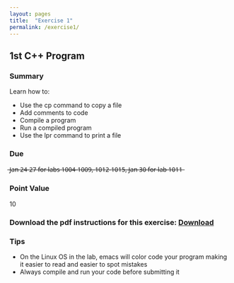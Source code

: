 ```yaml
---
layout: pages
title:  "Exercise 1"
permalink: /exercise1/
---
```


## 1st C++ Program

### Summary

Learn how to:

- Use the cp command to copy a file
- Add comments to code
- Compile a program
- Run a compiled program
- Use the lpr command to print a file

### Due
 ̶J̶a̶n̶ ̶2̶4̶-̶2̶7̶ ̶f̶o̶r̶ ̶l̶a̶b̶s̶ ̶1̶0̶0̶4̶-̶1̶0̶0̶9̶,̶ ̶1̶0̶1̶2̶-̶1̶0̶1̶5̶,̶ ̶J̶a̶n̶ ̶3̶0̶ ̶f̶o̶r̶ ̶l̶a̶b̶ ̶1̶0̶1̶1̶

### Point Value
10

### Download the pdf instructions for this exercise: [Download](https://github.com/jeungsook/cs135/raw/master/exercises/pdf/CS%20135%20Spring%202017%20Exercise%20%231.pdf)

### Tips
- On the Linux OS in the lab, emacs will color code your program making it easier to read and easier to spot mistakes
- Always compile and run your code before submitting it

